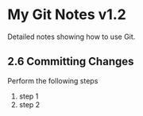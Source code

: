 # My Git Notes v1.2

Detailed notes showing how to use Git.

## 2.6 Committing Changes

Perform the following steps

1. step 1
2. step 2
